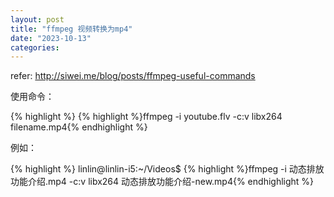 ```yaml
---
layout: post
title: "ffmpeg 视频转换为mp4"
date: "2023-10-13"
categories: 
---
```

<p>refer: <a href="http://siwei.me/blog/posts/ffmpeg-useful-commands">http://siwei.me/blog/posts/ffmpeg-useful-commands</a></p>

<p>使用命令：</p>

{% highlight %}
{% highlight %}ffmpeg -i youtube.flv -c:v libx264 filename.mp4{% endhighlight %}

<p>例如：</p>

{% highlight %}
linlin@linlin-i5:~/Videos$ {% highlight %}ffmpeg -i 动态排放功能介绍.mp4 -c:v libx264 动态排放功能介绍-new.mp4{% endhighlight %}

<p>&nbsp;</p>

